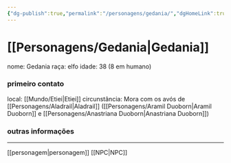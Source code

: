 ```yaml
---
{"dg-publish":true,"permalink":"/personagens/gedania/","dgHomeLink":true,"dgPassFrontmatter":false}
---
```



# [[Personagens/Gedania|Gedania]]
nome: Gedania
raça: elfo
idade: 38 (8 em humano)

### primeiro contato
local: [[Mundo/Etiei|Etiei]]
circunstância: Mora com os avós de [[Personagens/Aladrail|Aladrail]] ([[Personagens/Aramil Duoborn|Aramil Duoborn]] e [[Personagens/Anastriana Duoborn|Anastriana Duoborn]])

### outras informações


---
[[personagem|personagem]] [[NPC|NPC]] 
